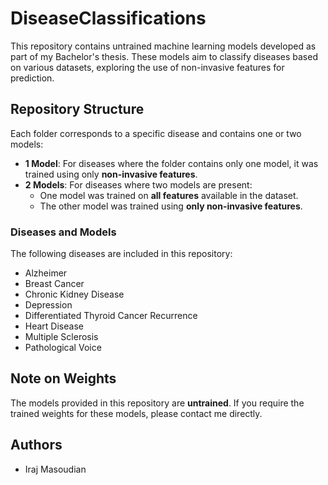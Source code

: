 # DiseaseClassifications

This repository contains untrained machine learning models developed as part of my Bachelor's thesis. These models aim to classify diseases based on various datasets, exploring the use of non-invasive features for prediction.

## Repository Structure

Each folder corresponds to a specific disease and contains one or two models:

- **1 Model**: For diseases where the folder contains only one model, it was trained using only **non-invasive features**.
- **2 Models**: For diseases where two models are present:
  - One model was trained on **all features** available in the dataset.
  - The other model was trained using **only non-invasive features**.

### Diseases and Models

The following diseases are included in this repository:

- Alzheimer
- Breast Cancer
- Chronic Kidney Disease
- Depression
- Differentiated Thyroid Cancer Recurrence
- Heart Disease
- Multiple Sclerosis
- Pathological Voice

## Note on Weights

The models provided in this repository are **untrained**. If you require the trained weights for these models, please contact me directly.

## Authors

- Iraj Masoudian
